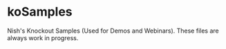 koSamples
=========

Nish's Knockout Samples (Used for Demos and Webinars). 
These files are always work in progress.
